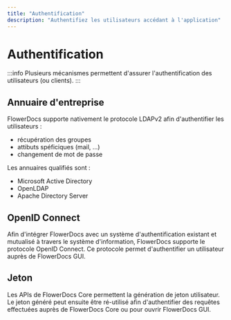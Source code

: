 ```yaml
---
title: "Authentification"
description: "Authentifiez les utilisateurs accédant à l'application"
---
```


# Authentification

:::info
Plusieurs mécanismes permettent d'assurer l'authentification des utilisateurs (ou clients).
:::

## Annuaire d'entreprise

FlowerDocs supporte nativement le protocole LDAPv2 afin d'authentifier les utilisateurs :  

* récupération des groupes
* attibuts spéficiques (mail, ...)
* changement de mot de passe 
 
Les annuaires qualifiés sont : 

* Microsoft Active Directory 
* OpenLDAP
* Apache Directory Server

## OpenID Connect

Afin d'intégrer FlowerDocs avec un système d'authentification existant et mutualisé à travers le système d'information, FlowerDocs supporte le protocole OpenID Connect. 
Ce protocole permet d'authentifier un utilisateur auprès de FlowerDocs GUI. 

## Jeton

Les APIs de FlowerDocs Core permettent la génération de jeton utilisateur. Le jeton généré peut ensuite être ré-utilisé afin d'authentifier des requêtes effectuées auprès de FlowerDocs Core ou pour ouvrir FlowerDocs GUI.